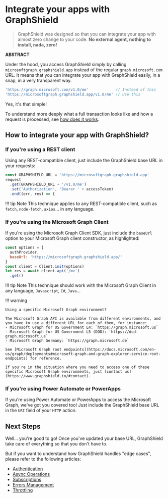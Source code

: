 # Integrate your apps with GraphShield
> GraphShield was designed so that you can integrate your app with almost zero change to your code. **No external agent, nothing to install, nada, zero!**

**ABSTRACT**

Under the hood, you access GraphShield simply by calling `microsoftgraph.graphshield.app` instead of the regular `graph.microsoft.com` URL. It means that you can integrate your app with GraphShield easily, in a snap, in a very transparent way.

```js
'https://graph.microsoft.com/v1.0/me'            // Instead of this
'https://microsoftgraph.graphshield.app/v1.0/me' // Use this
```
Yes, it's that simple!

To understand more deeply what a full transaction looks like and how a request is processed, see [how does it works](/how-does-it-work).

## How to integrate your app with GraphShield?

### If you're using a REST client
Using any REST-compatible client, just include the GraphShield base URL in your requests:
```js
const GRAPHSHIELD_URL = 'https://microsoftgraph.graphshield.app'
request
  .get(GRAPHSHIELD_URL + '/v1.0/me')
  .set('Authorization', 'Bearer ' + accessToken)
  .end((err, res) => {
```
!!! tip Note
    This technique applies to any REST-compatible client, such as `fetch`, `node-fetch`, `axios`... in any language.

### If you're using the Microsoft Graph Client
If you're using the Microsoft Graph Client SDK, just include the `baseUrl` option to your Microsoft Graph client constructor, as highlighted:
```js
const options = {
  authProvider,
  baseUrl: 'https://microsoftgraph.graphshield.app/'
}
const client = Client.init(options)
let res = await client.api('/me')
  .get()
```
!!! tip Note
    This technique should work with the Microsoft Graph Client in any language, `Javascript`, `C#`, `Java`...


!!! warning

    Using a specific Microsoft Graph environment?
    
    The Microsoft Graph API is available from different environments, and you have to use a different URL for each of them, for instance:
    - Microsoft Graph for US Government L4: `https://graph.microsoft.us`
    - Microsoft Graph for US Government L5 (DOD): `https://dod-graph.microsoft.us`
    - Microsoft Graph Germany: `https://graph.microsoft.de`

    See [Microsoft Graph root endpoints](https://docs.microsoft.com/en-us/graph/deployments#microsoft-graph-and-graph-explorer-service-root-endpoints) for reference.

    If you're in the situation where you need to access one of these specific Microsoft Graph environments, just [contact us](https://www.graphshield.io/#contact).


### If you're using Power Automate or PowerApps
If you're using Power Automate or PowerApps to access the Microsoft Graph, we've got you covered too! Just include the GraphShield base URL in the `URI` field of your `HTTP` action.

## Next Steps
Well... you're good to go! Once you've updated your base URL, GraphShield take care of everything so that you don't have to. 

But if you want to understand how GraphShield handles "edge cases", please refer to the following articles:
- [Authentication](/integration/authentication)
- [Async Operations](/integration/async-operations)
- [Subscriptions](/integration/subscriptions)
- [Errors Management](/integration/errors)
- [Throttling](/integration/throttling)
